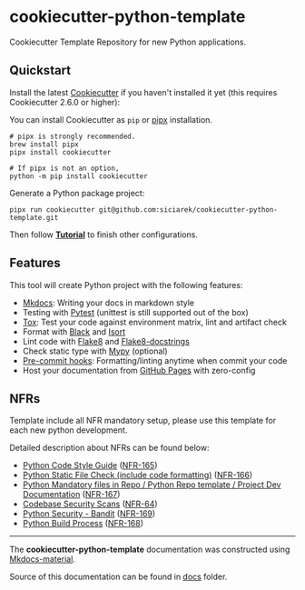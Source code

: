 # cookiecutter-python-template
Cookiecutter Template Repository for new Python applications.

## Quickstart

Install the latest [Cookiecutter](https://cookiecutter.readthedocs.io/en/stable/) if you haven't installed it yet (this requires Cookiecutter 2.6.0 or higher):

You can install Cookiecutter as `pip` or [pipx](https://pipx.pypa.io/stable/) installation.

```shell
# pipx is strongly recommended.
brew install pipx
pipx install cookiecutter
```

```shell
# If pipx is not an option,
python -m pip install cookiecutter
```

Generate a Python package project:

```shell
pipx run cookiecutter git@github.com:siciarek/cookiecutter-python-template.git
```

Then follow **[Tutorial](docs/getting-started.md)** to finish other configurations.

## Features

This tool will create Python project with the following features:

* [Mkdocs](https://www.mkdocs.org): Writing your docs in markdown style
* Testing with [Pytest](https://pytest.org) (unittest is still supported out of the box)
* [Tox](https://tox.readthedocs.io): Test your code against environment matrix, lint and artifact check
* Format with [Black](https://github.com/psf/black) and [Isort](https://github.com/PyCQA/isort)
* Lint code with [Flake8](https://flake8.pycqa.org) and [Flake8-docstrings](https://pypi.org/project/flake8-docstrings/)
* Check static type with [Mypy](http://mypy-lang.org/) (optional)
* [Pre-commit hooks](https://pre-commit.com/): Formatting/linting anytime when commit your code
* Host your documentation from [GitHub Pages](https://pages.github.com) with zero-config

## NFRs

Template include all NFR mandatory setup, please use this template for each new python development. 

Detailed description about NFRs can be found below:

* [Python Code Style Guide](https://silent8.atlassian.net/wiki/spaces/AB/pages/916193373/Python+Code+Style+Guides+NFR-165) ([NFR-165](https://silent8.atlassian.net/browse/NFR-165))
* [Python Static File Check (include code formatting)](https://silent8.atlassian.net/wiki/spaces/AB/pages/915800322/Python+Static+File+Check+include+code+formatting+NFR-166) ([NFR-166](https://silent8.atlassian.net/browse/NFR-166))
* [Python Mandatory files in Repo / Python Repo template / Project Dev Documentation](https://silent8.atlassian.net/wiki/spaces/AB/pages/915603739/Python+Mandatory+files+in+Repo+Python+Repo+template+Project+Dev+Documentation+NFR-167) ([NFR-167](https://silent8.atlassian.net/browse/NFR-167))
* [Codebase Security Scans](https://silent8.atlassian.net/wiki/spaces/AB/pages/457244695/Codebase+Security+Scans+NFR-64) ([NFR-64](https://silent8.atlassian.net/browse/NFR-64))
* [Python Security - Bandit](https://silent8.atlassian.net/wiki/spaces/AB/pages/915407149/Python+Security+-+Bandit+NFR-169) ([NFR-169](https://silent8.atlassian.net/browse/NFR-169))
* [Python Build Process](https://silent8.atlassian.net/wiki/spaces/AB/pages/915996759/Python+Build+Process+NFR-168) ([NFR-168](https://silent8.atlassian.net/browse/NFR-168))

---

The **cookiecutter-python-template** documentation was constructed using [Mkdocs-material](https://squidfunk.github.io/mkdocs-material/).

Source of this documentation can be found in [docs](docs) folder.
